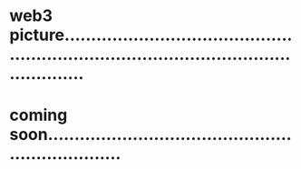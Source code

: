 # web3 picture..............................................................................................................
# coming soon...................................................................
